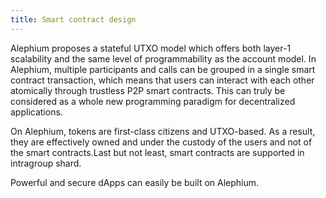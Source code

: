 ```yaml
---
title: Smart contract design
---
```


Alephium proposes a stateful UTXO model which offers both layer-1 scalability and the same level of programmability as the account model. In Alephium, multiple participants and calls can be grouped in a single smart contract transaction, which means that users can interact with each other atomically through trustless P2P smart contracts. This can truly be considered as a whole new programming paradigm for decentralized applications.

On Alephium, tokens are first-class citizens and UTXO-based. As a result, they are effectively owned and under the custody of the users and not of the smart contracts.Last but not least, smart contracts are supported in intragroup shard. 

Powerful and secure dApps can easily be built on Alephium.

